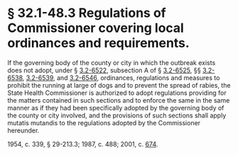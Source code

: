 # § 32.1-48.3 Regulations of Commissioner covering local ordinances and requirements.

<p>If the governing body of the county or city in which the outbreak exists does not adopt, under § <a href='http://law.lis.virginia.gov/vacode/3.2-6522/'>3.2-6522</a>, subsection A of § <a href='http://law.lis.virginia.gov/vacode/3.2-6525/'>3.2-6525</a>, §§ <a href='http://law.lis.virginia.gov/vacode/3.2-6538/'>3.2-6538</a>, <a href='http://law.lis.virginia.gov/vacode/3.2-6539/'>3.2-6539</a>, and <a href='http://law.lis.virginia.gov/vacode/3.2-6546/'>3.2-6546</a>, ordinances, regulations and measures to prohibit the running at large of dogs and to prevent the spread of rabies, the State Health Commissioner is authorized to adopt regulations providing for the matters contained in such sections and to enforce the same in the same manner as if they had been specifically adopted by the governing body of the county or city involved, and the provisions of such sections shall apply mutatis mutandis to the regulations adopted by the Commissioner hereunder.</p><p>1954, c. 339, § 29-213.3; 1987, c. 488; 2001, c. <a href='http://lis.virginia.gov/cgi-bin/legp604.exe?011+ful+CHAP0674'>674</a>.</p>